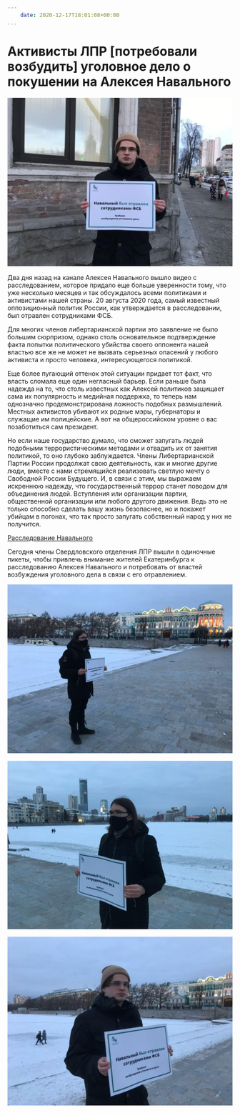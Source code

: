 ```yaml
---
    date: 2020-12-17T18:01:08+00:00
...
```


# Активисты ЛПР [потребовали возбудить] уголовное дело о покушении на Алексея Навального

![](photo_121@17-12-2020_18-09-58.jpg)

Два дня назад на канале Алексея Навального вышло видео с расследованием, которое придало еще больше уверенности тому, что уже несколько месяцев и так обсуждалось всеми политиками и активистами нашей страны. 20 августа 2020 года, самый известный оппозиционный политик России, как утверждается в расследовании, был отравлен сотрудниками ФСБ. 

Для многих членов либертарианской партии это заявление не было большим сюрпризом, однако столь основательное подтверждение факта попытки политического убийства своего оппонента нашей властью все же не может не вызвать серьезных опасений у любого активиста и просто человека, интересующегося политикой. 

Еще более пугающий оттенок этой ситуации придает тот факт, что власть сломала еще один негласный барьер. Если раньше была надежда на то, что столь известных как Алексей политиков защищает сама их популярность и медийная поддержка, то теперь нам однозначно продемонстрирована ложность подобных размышлений. Местных активистов убивают их родные мэры, губернаторы и служащие им полицейские. А вот на общероссийском уровне о вас позаботиться сам президент.

Но если наше государство думало, что сможет запугать людей подобными террористическими методами и отвадить их от занятия политикой, то оно глубоко заблуждается. Члены Либертарианской Партии России продолжат свою деятельность, как и многие другие люди, вместе с нами стремящийся реализовать светлую мечту о Свободной России Будущего. И, в связи с этим, мы выражаем искреннюю надежду, что государственный террор станет поводом для объединения людей. Вступления или организации партии, общественной организации или любого другого движения. Ведь это не только способно сделать вашу жизнь безопаснее, но и покажет убийцам в погонах, что так просто запугать собственный народ у них не получится.

[Расследование Навального](https://www.youtube.com/watch?v=smhi6jts97I)

Сегодня члены Свердловского отделения ЛПР вышли в одиночные пикеты, чтобы привлечь внимание жителей Екатеринбурга к расследованию Алексея Навального и потребовать от властей возбуждения уголовного дела в связи с его отравлением.

![](photo_122@17-12-2020_18-10-07.jpg)

![](photo_123@17-12-2020_18-10-07.jpg)

![](photo_124@17-12-2020_18-10-07.jpg)
